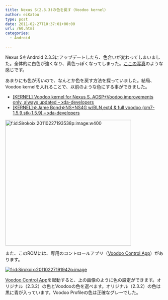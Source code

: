 ```yaml
---
title: Nexus S(2.3.3)の色を戻す（Voodoo kernel）
author: eiKatou
type: post
date: 2011-02-27T10:37:01+00:00
url: /60.html
categories:
  - Android

---
```

<div class="section">
  <p>
    Nexus SをAndroid 2.3.3にアップデートしたら、色合いが変わってしまいました。全体的に白色が強くなり、黄色っぽくなってしまった。<a href="http://www.androidcentral.com/nexus-s-233-update-bringing-unwanted-screen-issues" target="_blank">ここの写真</a>のような感じです。
  </p>
  
  <p>
    あまりにも色が汚いので、なんとか色を戻す方法を探っていました。結局、Voodoo kernelを入れることで、以前のような色にする事ができました。
  </p>
  
  <ul>
    <li>
      <a href="http://forum.xda-developers.com/showthread.php?t=876132" target="_blank"> &#91;KERNEL&#93; Voodoo kernel for Nexus S. AOSP+Voodoo improvements only, always updated &#8211; xda-developers</a>
    </li>
    <li>
      <a href="http://forum.xda-developers.com/showthread.php?t=949292" target="_blank"> &#91;KERNEL&#93;&#9734;Jame Bond&#9734;NS+NS4G w/BLN,ext4 & full voodoo (cm7-1.5.9,stk-1.5.9) &#8211; xda-developers</a>
    </li>
  </ul>
  
  <p>
    <a href="http://f.hatena.ne.jp/Sirokoix/20110227193538" class="hatena-fotolife" target="_blank"><img src="http://cdn-ak.f.st-hatena.com/images/fotolife/S/Sirokoix/20110227/20110227193538.png" alt="f:id:Sirokoix:20110227193538p:image:w400" title="f:id:Sirokoix:20110227193538p:image:w400" class="hatena-fotolife" width="400" /></a>
  </p>
  
  <p>
    また、このROMには、専用のコントロールアプリ（<a href="https://market.android.com/details?id=org.projectvoodoo.controlapp" target="_blank">Voodoo Control App</a>）があります。
  </p>
  
  <p>
    <a href="http://f.hatena.ne.jp/Sirokoix/20110227191942" class="hatena-fotolife" target="_blank"><img src="http://cdn-ak.f.st-hatena.com/images/fotolife/S/Sirokoix/20110227/20110227191942.png" alt="f:id:Sirokoix:20110227191942p:image" title="f:id:Sirokoix:20110227191942p:image" class="hatena-fotolife" /></a>
  </p>
  
  <p>
    <a href="https://market.android.com/details?id=org.projectvoodoo.controlapp" target="_blank">Voodoo Control App</a>を起動すると、上の画像のように色の設定ができます。オリジナル（2.3.2）の色とVoodooの色を選べます。オリジナル（2.3.2）の色は黒に青が入っています。Voodoo Profileの色は正確なグレーでした。
  </p>
</div>
